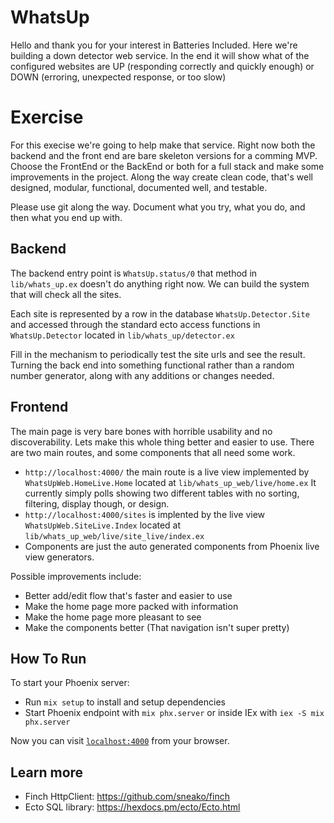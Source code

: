 # WhatsUp

Hello and thank you for your interest in Batteries Included. Here we're building
a down detector web service. In the end it will show what of the configured
websites are UP (responding correctly and quickly enough) or DOWN (erroring,
unexpected response, or too slow)

# Exercise

For this execise we're going to help make that service. Right now both the
backend and the front end are bare skeleton versions for a comming MVP. Choose
the FrontEnd or the BackEnd or both for a full stack and make some improvements
in the project. Along the way create clean code, that's well designed, modular,
functional, documented well, and testable.

Please use git along the way. Document what you try, what you do, and then what
you end up with.

## Backend

The backend entry point is `WhatsUp.status/0` that method in `lib/whats_up.ex`
doesn't do anything right now. We can build the system that will check all the
sites.

Each site is represented by a row in the database `WhatsUp.Detector.Site` and
accessed through the standard ecto access functions in `WhatsUp.Detector`
located in `lib/whats_up/detector.ex`

Fill in the mechanism to periodically test the site urls and see the result.
Turning the back end into something functional rather than a random number
generator, along with any additions or changes needed.

## Frontend

The main page is very bare bones with horrible usability and no discoverability.
Lets make this whole thing better and easier to use. There are two main routes,
and some components that all need some work.

- `http://localhost:4000/` the main route is a live view implemented by
  `WhatsUpWeb.HomeLive.Home` located at `lib/whats_up_web/live/home.ex` It
  currently simply polls showing two different tables with no sorting,
  filtering, display though, or design.
- `http://localhost:4000/sites` is implented by the live view
  `WhatsUpWeb.SiteLive.Index` located at
  `lib/whats_up_web/live/site_live/index.ex`
- Components are just the auto generated components from Phoenix live view
  generators.

Possible improvements include:

- Better add/edit flow that's faster and easier to use
- Make the home page more packed with information
- Make the home page more pleasant to see
- Make the components better (That navigation isn't super pretty)

## How To Run

To start your Phoenix server:

- Run `mix setup` to install and setup dependencies
- Start Phoenix endpoint with `mix phx.server` or inside IEx with
  `iex -S mix phx.server`

Now you can visit [`localhost:4000`](http://localhost:4000) from your browser.

## Learn more

- Finch HttpClient: https://github.com/sneako/finch
- Ecto SQL library: https://hexdocs.pm/ecto/Ecto.html
